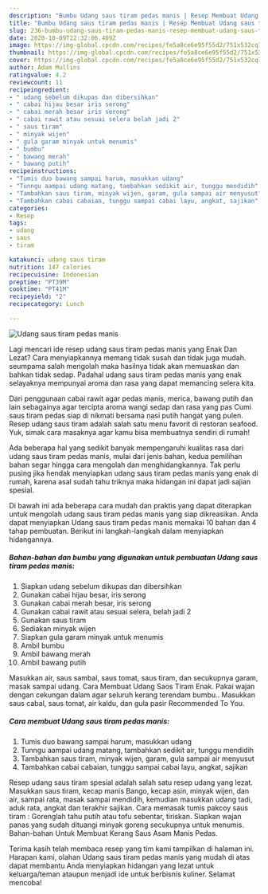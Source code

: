 ```yaml
---
description: "Bumbu Udang saus tiram pedas manis | Resep Membuat Udang saus tiram pedas manis Yang Sedap"
title: "Bumbu Udang saus tiram pedas manis | Resep Membuat Udang saus tiram pedas manis Yang Sedap"
slug: 236-bumbu-udang-saus-tiram-pedas-manis-resep-membuat-udang-saus-tiram-pedas-manis-yang-sedap
date: 2020-10-09T22:32:06.409Z
image: https://img-global.cpcdn.com/recipes/fe5a8ce6e95f55d2/751x532cq70/udang-saus-tiram-pedas-manis-foto-resep-utama.jpg
thumbnail: https://img-global.cpcdn.com/recipes/fe5a8ce6e95f55d2/751x532cq70/udang-saus-tiram-pedas-manis-foto-resep-utama.jpg
cover: https://img-global.cpcdn.com/recipes/fe5a8ce6e95f55d2/751x532cq70/udang-saus-tiram-pedas-manis-foto-resep-utama.jpg
author: Adam Mullins
ratingvalue: 4.2
reviewcount: 11
recipeingredient:
- " udang sebelum dikupas dan dibersihkan"
- " cabai hijau besar iris serong"
- " cabai merah besar iris serong"
- " cabai rawit atau sesuai selera belah jadi 2"
- " saus tiram"
- " minyak wijen"
- " gula garam minyak untuk menumis"
- " bumbu"
- " bawang merah"
- " bawang putih"
recipeinstructions:
- "Tumis duo bawang sampai harum, masukkan udang"
- "Tunngu aampai udang matang, tambahkan sedikit air, tunggu mendidih"
- "Tambahkan saus tiram, minyak wijen, garam, gula sampai air menyusut"
- "Tambahkan cabai cabaian, tunggu sampai cabai layu, angkat, sajikan"
categories:
- Resep
tags:
- udang
- saus
- tiram

katakunci: udang saus tiram 
nutrition: 147 calories
recipecuisine: Indonesian
preptime: "PT39M"
cooktime: "PT41M"
recipeyield: "2"
recipecategory: Lunch

---
```



![Udang saus tiram pedas manis](https://img-global.cpcdn.com/recipes/fe5a8ce6e95f55d2/751x532cq70/udang-saus-tiram-pedas-manis-foto-resep-utama.jpg)

Lagi mencari ide resep udang saus tiram pedas manis yang Enak Dan Lezat? Cara menyiapkannya memang tidak susah dan tidak juga mudah. seumpama salah mengolah maka hasilnya tidak akan memuaskan dan bahkan tidak sedap. Padahal udang saus tiram pedas manis yang enak selayaknya mempunyai aroma dan rasa yang dapat memancing selera kita.

Dari penggunaan cabai rawit agar pedas manis, merica, bawang putih dan lain sebagainya agar tercipta aroma wangi sedap dan rasa yang pas Cumi saus tiram pedas siap di nikmati bersama nasi putih hangat yang pulen. Resep udang saus tiram adalah salah satu menu favorit di restoran seafood. Yuk, simak cara masaknya agar kamu bisa membuatnya sendiri di rumah!

Ada beberapa hal yang sedikit banyak mempengaruhi kualitas rasa dari udang saus tiram pedas manis, mulai dari jenis bahan, kedua pemilihan bahan segar hingga cara mengolah dan menghidangkannya. Tak perlu pusing jika hendak menyiapkan udang saus tiram pedas manis yang enak di rumah, karena asal sudah tahu triknya maka hidangan ini dapat jadi sajian spesial.


Di bawah ini ada beberapa cara mudah dan praktis yang dapat diterapkan untuk mengolah udang saus tiram pedas manis yang siap dikreasikan. Anda dapat menyiapkan Udang saus tiram pedas manis memakai 10 bahan dan 4 tahap pembuatan. Berikut ini langkah-langkah dalam menyiapkan hidangannya.

<!--inarticleads1-->

##### Bahan-bahan dan bumbu yang digunakan untuk pembuatan Udang saus tiram pedas manis:

1. Siapkan  udang sebelum dikupas dan dibersihkan
1. Gunakan  cabai hijau besar, iris serong
1. Gunakan  cabai merah besar, iris serong
1. Gunakan  cabai rawit atau sesuai selera, belah jadi 2
1. Gunakan  saus tiram
1. Sediakan  minyak wijen
1. Siapkan  gula garam minyak untuk menumis
1. Ambil  bumbu
1. Ambil  bawang merah
1. Ambil  bawang putih


Masukkan air, saus sambal, saus tomat, saus tiram, dan secukupnya garam, masak sampai udang. Cara Membuat Udang Saos Tiram Enak. Pakai wajan dengan cekungan dalam agar seluruh kerang terendam bumbu.. Masukkan saus cabal, saus tomat, air kaldu, dan gula pasir Recommended To You. 

<!--inarticleads2-->

##### Cara membuat Udang saus tiram pedas manis:

1. Tumis duo bawang sampai harum, masukkan udang
1. Tunngu aampai udang matang, tambahkan sedikit air, tunggu mendidih
1. Tambahkan saus tiram, minyak wijen, garam, gula sampai air menyusut
1. Tambahkan cabai cabaian, tunggu sampai cabai layu, angkat, sajikan


Resep udang saus tiram spesial adalah salah satu resep udang yang lezat. Masukkan saus tiram, kecap manis Bango, kecap asin, minyak wijen, dan air, sampai rata, masak sampai mendidih, kemudian masukkan udang tadi, aduk rata, angkat dan terakhir sajikan. Cara memasak tumis pakcoy saus tiram : Gorenglah tahu putih atau tofu sebentar, tiriskan. Siapkan wajan panas yang sudah dituangi minyak goreng secukupnya untuk menumis. Bahan-bahan Untuk Membuat Kerang Saus Asam Manis Pedas. 

Terima kasih telah membaca resep yang tim kami tampilkan di halaman ini. Harapan kami, olahan Udang saus tiram pedas manis yang mudah di atas dapat membantu Anda menyiapkan hidangan yang lezat untuk keluarga/teman ataupun menjadi ide untuk berbisnis kuliner. Selamat mencoba!
